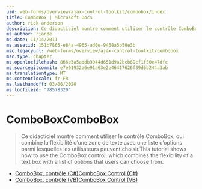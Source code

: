 ```yaml
---
uid: web-forms/overview/ajax-control-toolkit/combobox/index
title: ComboBox | Microsoft Docs
author: rick-anderson
description: Ce didacticiel montre comment utiliser le contrôle ComboBox, qui combine la flexibilité d’une zone de texte avec une liste d’options parmi lesquelles les utilisateurs peuvent choisir.
ms.author: riande
ms.date: 11/14/2011
ms.assetid: 151b7865-e84a-4965-ad0e-9468a5b50e3b
msc.legacyurl: /web-forms/overview/ajax-control-toolkit/combobox
msc.type: chapter
ms.openlocfilehash: 866e3a5addb3044d651d9a2bcb69cf1f50e47dfc
ms.sourcegitcommit: e7e91932a6e91a63e2e46417626f39d6b244a3ab
ms.translationtype: MT
ms.contentlocale: fr-FR
ms.lasthandoff: 03/06/2020
ms.locfileid: "78578329"
---
```

# <a name="combobox"></a><span data-ttu-id="1d69e-103">ComboBox</span><span class="sxs-lookup"><span data-stu-id="1d69e-103">ComboBox</span></span>

> <span data-ttu-id="1d69e-104">Ce didacticiel montre comment utiliser le contrôle ComboBox, qui combine la flexibilité d’une zone de texte avec une liste d’options parmi lesquelles les utilisateurs peuvent choisir.</span><span class="sxs-lookup"><span data-stu-id="1d69e-104">This tutorial shows how to use the ComboBox control, which combines the flexibility of a text box with a list of options that users can choose from.</span></span>

- [<span data-ttu-id="1d69e-105">ComboBox, contrôle (C#)</span><span class="sxs-lookup"><span data-stu-id="1d69e-105">ComboBox Control (C#)</span></span>](how-do-i-use-the-combobox-control-cs.md)
- [<span data-ttu-id="1d69e-106">ComboBox, contrôle (VB)</span><span class="sxs-lookup"><span data-stu-id="1d69e-106">ComboBox Control (VB)</span></span>](how-do-i-use-the-combobox-control-vb.md)
